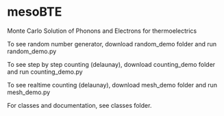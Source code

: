 # mesoBTE
Monte Carlo Solution of Phonons and Electrons for thermoelectrics

To see random number generator, download random_demo folder and run random_demo.py

To see step by step counting (delaunay), download counting_demo folder and run counting_demo.py

To see realtime counting (delaunay), download mesh_demo folder and run mesh_demo.py

For classes and documentation, see classes folder.
